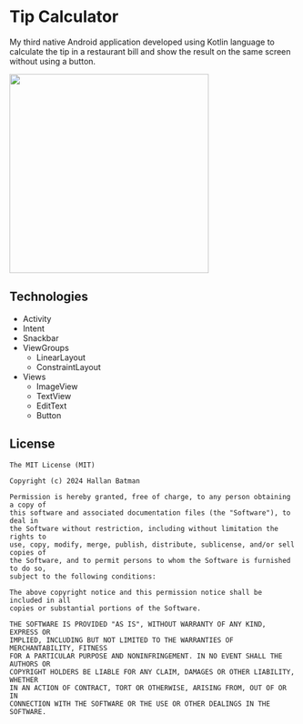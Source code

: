 # Tip Calculator
My third native Android application developed using Kotlin language to calculate the tip in a restaurant bill and show the result on the same screen without using a button.

<img src="https://github.com/user-attachments/assets/c878803a-fac9-4280-a7ca-d1fe7ec32e5b" width=350/>

## Technologies
- Activity
- Intent
- Snackbar
- ViewGroups
  - LinearLayout
  - ConstraintLayout
- Views
  - ImageView
  - TextView
  - EditText
  - Button


## License
```
The MIT License (MIT)

Copyright (c) 2024 Hallan Batman

Permission is hereby granted, free of charge, to any person obtaining a copy of
this software and associated documentation files (the "Software"), to deal in
the Software without restriction, including without limitation the rights to
use, copy, modify, merge, publish, distribute, sublicense, and/or sell copies of
the Software, and to permit persons to whom the Software is furnished to do so,
subject to the following conditions:

The above copyright notice and this permission notice shall be included in all
copies or substantial portions of the Software.

THE SOFTWARE IS PROVIDED "AS IS", WITHOUT WARRANTY OF ANY KIND, EXPRESS OR
IMPLIED, INCLUDING BUT NOT LIMITED TO THE WARRANTIES OF MERCHANTABILITY, FITNESS
FOR A PARTICULAR PURPOSE AND NONINFRINGEMENT. IN NO EVENT SHALL THE AUTHORS OR
COPYRIGHT HOLDERS BE LIABLE FOR ANY CLAIM, DAMAGES OR OTHER LIABILITY, WHETHER
IN AN ACTION OF CONTRACT, TORT OR OTHERWISE, ARISING FROM, OUT OF OR IN
CONNECTION WITH THE SOFTWARE OR THE USE OR OTHER DEALINGS IN THE SOFTWARE.
```
